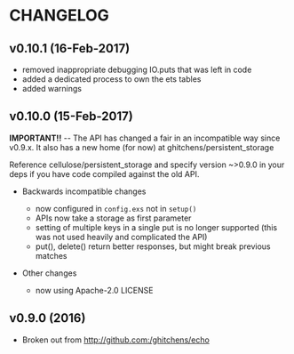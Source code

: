 # CHANGELOG

## v0.10.1 (16-Feb-2017)

- removed inappropriate debugging IO.puts that was left in code
- added a dedicated process to own the ets tables
- added warnings

## v0.10.0 (15-Feb-2017)

__IMPORTANT!!__  -- The API has changed a fair in an incompatible way since v0.9.x. It also has a new home (for now) at ghitchens/persistent_storage

Reference cellulose/persistent_storage and specify version ~>0.9.0 in your deps if you have code compiled against the old API.

* Backwards incompatible changes
  - now configured in `config.exs` not in `setup()`
  - APIs now take a storage as first parameter
  - setting of multiple keys in a single put is no longer supported (this was not used heavily and complicated the API)
  - put(), delete() return better responses, but might break previous matches

* Other changes
  - now using Apache-2.0 LICENSE

## v0.9.0 (2016)

- Broken out from http://github.com:/ghitchens/echo

